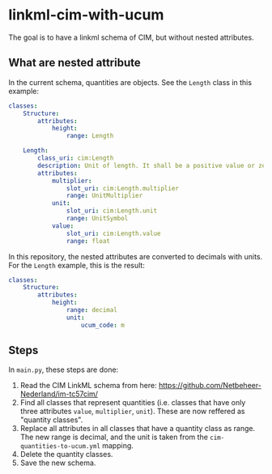 # linkml-cim-with-ucum
The goal is to have a linkml schema of CIM, but without nested attributes. 

## What are nested attribute
In the current schema, quantities are objects. See the `Length` class in this example:

```yml
classes:
    Structure:
        attributes:
            height:
                range: Length

    Length:
        class_uri: cim:Length
        description: Unit of length. It shall be a positive value or zero.
        attributes:
            multiplier:
                slot_uri: cim:Length.multiplier
                range: UnitMultiplier
            unit:
                slot_uri: cim:Length.unit
                range: UnitSymbol
            value:
                slot_uri: cim:Length.value
                range: float
```

In this repository, the nested attributes are converted to decimals with units. For the `Length` example, this is the result:

```yml
classes:
    Structure:
        attributes:
            height:
                range: decimal
                unit:
                    ucum_code: m
```

## Steps
In `main.py`, these steps are done:

1. Read the CIM LinkML schema from here: https://github.com/Netbeheer-Nederland/im-tc57cim/
2. Find all classes that represent quantities (i.e. classes that have only three attributes `value`, `multiplier`, `unit`). These are now reffered as "quantity classes".
3. Replace all attributes in all classes that have a quantity class as range. The new range is decimal, and the unit is taken from the `cim-quantities-to-ucum.yml` mapping.
4. Delete the quantity classes.
5. Save the new schema.